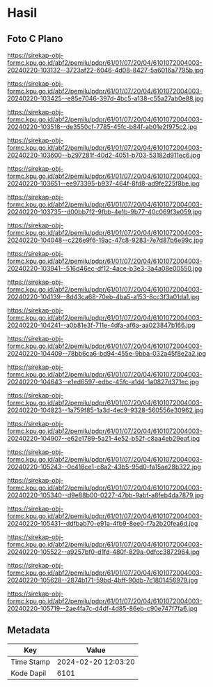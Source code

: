 # Hasil

## Foto C Plano

https://sirekap-obj-formc.kpu.go.id/abf2/pemilu/pdpr/61/01/07/20/04/6101072004003-20240220-103132--3723af22-6046-4d08-8427-5a6016a7795b.jpg

https://sirekap-obj-formc.kpu.go.id/abf2/pemilu/pdpr/61/01/07/20/04/6101072004003-20240220-103425--e85e7046-397d-4bc5-a138-c55a27ab0e88.jpg

https://sirekap-obj-formc.kpu.go.id/abf2/pemilu/pdpr/61/01/07/20/04/6101072004003-20240220-103518--de3550cf-7785-45fc-b84f-ab01e2f975c2.jpg

https://sirekap-obj-formc.kpu.go.id/abf2/pemilu/pdpr/61/01/07/20/04/6101072004003-20240220-103600--b297281f-40d2-4051-b703-53182d911ec6.jpg

https://sirekap-obj-formc.kpu.go.id/abf2/pemilu/pdpr/61/01/07/20/04/6101072004003-20240220-103651--ee973395-b937-464f-8fd8-ad9fe225f8be.jpg

https://sirekap-obj-formc.kpu.go.id/abf2/pemilu/pdpr/61/01/07/20/04/6101072004003-20240220-103735--d00bb7f2-9fbb-4e1b-9b77-40c069f3e059.jpg

https://sirekap-obj-formc.kpu.go.id/abf2/pemilu/pdpr/61/01/07/20/04/6101072004003-20240220-104048--c226e9f6-19ac-47c8-9283-7e7d87b6e99c.jpg

https://sirekap-obj-formc.kpu.go.id/abf2/pemilu/pdpr/61/01/07/20/04/6101072004003-20240220-103941--516d46ec-df12-4ace-b3e3-3a4a08e00550.jpg

https://sirekap-obj-formc.kpu.go.id/abf2/pemilu/pdpr/61/01/07/20/04/6101072004003-20240220-104139--8d43ca68-70eb-4ba5-a153-8cc3f3a01da1.jpg

https://sirekap-obj-formc.kpu.go.id/abf2/pemilu/pdpr/61/01/07/20/04/6101072004003-20240220-104241--a0b81e3f-711e-4dfa-af6a-aa023847b166.jpg

https://sirekap-obj-formc.kpu.go.id/abf2/pemilu/pdpr/61/01/07/20/04/6101072004003-20240220-104409--78bb6ca6-bd94-455e-9bba-032a45f8e2a2.jpg

https://sirekap-obj-formc.kpu.go.id/abf2/pemilu/pdpr/61/01/07/20/04/6101072004003-20240220-104643--e1ed6597-edbc-45fc-a1d4-1a0827d371ec.jpg

https://sirekap-obj-formc.kpu.go.id/abf2/pemilu/pdpr/61/01/07/20/04/6101072004003-20240220-104823--1a759f85-1a3d-4ec9-9328-560556e30962.jpg

https://sirekap-obj-formc.kpu.go.id/abf2/pemilu/pdpr/61/01/07/20/04/6101072004003-20240220-104907--e62e1789-5a21-4e52-b52f-c8aa4eb29eaf.jpg

https://sirekap-obj-formc.kpu.go.id/abf2/pemilu/pdpr/61/01/07/20/04/6101072004003-20240220-105243--0c418ce1-c8a2-43b5-95d0-fa15ae28b322.jpg

https://sirekap-obj-formc.kpu.go.id/abf2/pemilu/pdpr/61/01/07/20/04/6101072004003-20240220-105340--d9e88b00-0227-47bb-9abf-a8feb4da7879.jpg

https://sirekap-obj-formc.kpu.go.id/abf2/pemilu/pdpr/61/01/07/20/04/6101072004003-20240220-105431--ddfbab70-e91a-4fb9-8ee0-f7a2b20fea6d.jpg

https://sirekap-obj-formc.kpu.go.id/abf2/pemilu/pdpr/61/01/07/20/04/6101072004003-20240220-105522--a9257bf0-d1fd-480f-829a-0dfcc3872964.jpg

https://sirekap-obj-formc.kpu.go.id/abf2/pemilu/pdpr/61/01/07/20/04/6101072004003-20240220-105628--2874b171-59bd-4bff-90db-7c1801456979.jpg

https://sirekap-obj-formc.kpu.go.id/abf2/pemilu/pdpr/61/01/07/20/04/6101072004003-20240220-105719--2ae4fa7c-d4df-4d85-86eb-c90e747f7fa6.jpg


## Metadata

| Key        | Value               |
| ---------- | ------------------- |
| Time Stamp | 2024-02-20 12:03:20 |
| Kode Dapil | 6101                |



